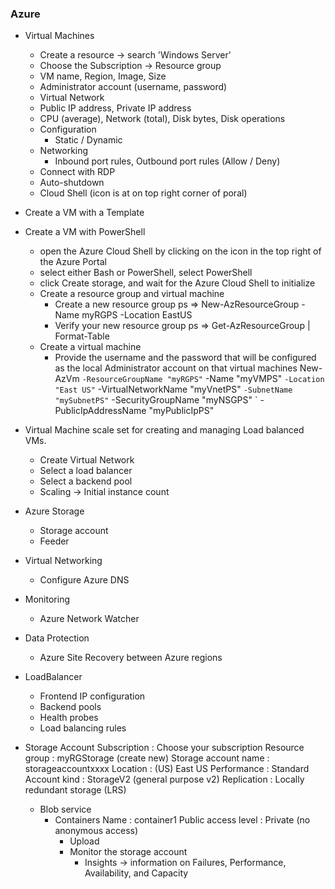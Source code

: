 ### Azure

- Virtual Machines
  - Create a resource -> search 'Windows Server'
  - Choose the Subscription -> Resource group
  - VM name, Region, Image, Size 
  - Administrator account (username, password)
  - Virtual Network
  - Public IP address, Private IP address 
  - CPU (average), Network (total), Disk bytes, Disk operations
  - Configuration
    - Static / Dynamic
  - Networking
    - Inbound port rules, Outbound port rules (Allow / Deny)
  - Connect with RDP
  - Auto-shutdown
  - Cloud Shell (icon is at on top right corner of poral)

- Create a VM with a Template

- Create a VM with PowerShell
  - open the Azure Cloud Shell by clicking on the icon in the top right of the Azure Portal
  - select either Bash or PowerShell, select PowerShell
  - click Create storage, and wait for the Azure Cloud Shell to initialize
  - Create a resource group and virtual machine
    - Create a new resource group
      ps =>  New-AzResourceGroup -Name myRGPS -Location EastUS
    - Verify your new resource group
      ps => Get-AzResourceGroup | Format-Table
  - Create a virtual machine
    - Provide the username and the password that will be configured as the local Administrator account on that virtual machines
       New-AzVm `
       -ResourceGroupName "myRGPS" `
       -Name "myVMPS" `
       -Location "East US" `
       -VirtualNetworkName "myVnetPS" `
       -SubnetName "mySubnetPS" `
       -SecurityGroupName "myNSGPS" `
       -PublicIpAddressName "myPublicIpPS"


- Virtual Machine scale set for creating and managing Load balanced VMs.
  - Create Virtual Network
  - Select a load balancer
  - Select a backend pool
  - Scaling -> Initial instance count 

- Azure Storage
  - Storage account
  - Feeder 

- Virtual Networking 
  - Configure Azure DNS

- Monitoring 
  - Azure Network Watcher

- Data Protection 
  - Azure Site Recovery between Azure regions

- LoadBalancer
  - Frontend IP configuration
  - Backend pools
  - Health probes
  - Load balancing rules
  
- Storage Account
   Subscription :  Choose your subscription
   Resource group :  myRGStorage (create new)
   Storage account name : storageaccountxxxx
   Location : (US) East US
   Performance : Standard
   Account kind : StorageV2 (general purpose v2)
   Replication : Locally redundant storage (LRS)

  - Blob service
     - Containers
       Name : container1
       Public access level : Private (no anonymous access)
       - Upload
       - Monitor the storage account
         - Insights -> information on Failures, Performance, Availability, and Capacity

